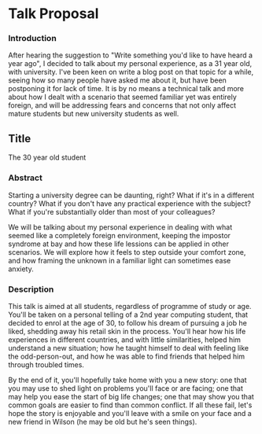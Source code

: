 # Talk Proposal

### Introduction

After hearing the suggestion to "Write something you'd like to have heard a year ago", I decided to talk about my personal experience, as a 31 year old, with university. I've been keen on write a blog post on that topic for a while, seeing how so many people have asked me about it, but have been postponing it for lack of time. It is by no means a technical talk and more about how I dealt with a scenario that seemed familiar yet was entirely foreign, and will be addressing fears and concerns that not only affect mature students but new university students as well.

## Title

The 30 year old student

### Abstract

Starting a university degree can be daunting, right? What if it's in a different country? What if you don't have any practical experience with the subject? What if you're substantially older than most of your colleagues?

We will be talking about my personal experience in dealing with what seemed like a completely foreign environment, keeping the impostor syndrome at bay and how these life lessions can be applied in other scenarios. We will explore how it feels to step outside your comfort zone, and how framing the unknown in a familiar light can sometimes ease anxiety.

### Description

This talk is aimed at all students, regardless of programme of study or age. You'll be taken on a personal telling of a 2nd year computing student, that decided to enrol at the age of 30, to follow his dream of pursuing a job he liked, shedding away his retail skin in the process. You'll hear how his life experiences in different countries, and with little similarities, helped him understand a new situation; how he taught himself to deal with feeling like the odd-person-out, and how he was able to find friends that helped him through troubled times.

By the end of it, you'll hopefully take home with you a new story: one that you may use to shed light on problems you'll face or are facing; one that may help you ease the start of big life changes; one that may show you that common goals are easier to find than common conflict. If all these fail, let's hope the story is enjoyable and you'll leave with a smile on your face and a new friend in Wilson (he may be old but he's seen things).
